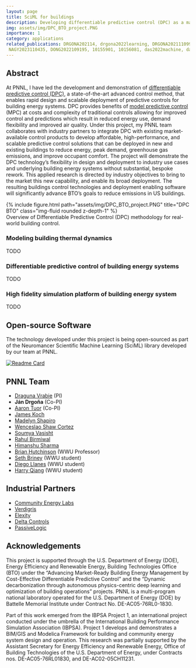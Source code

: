```yaml
---
layout: page
title: SciML for buildings
description: Developing differentiable predictive control (DPC) as a market-ready technology for energy-efficient building control.
img: assets/img/DPC_BTO_project.PNG
importance: 1
category: applications
related_publications: DRGONA202114, drgona2022learning, DRGONA2021110992, DRGONA202280, DrgonaDSCC2020, DRGONA2020190,
 NAGY2023110435, DONG2022109195, 10155901, 10156081, das2022machine, das2022machine, Blum2021, bs2021_30806
---
```



## Abstract 
At PNNL, I have led the development and demonstration of 
[differentiable predictive control (DPC)](https://www.sciencedirect.com/science/article/pii/S0959152422000981), a state-of-the-art advanced control method,
that enables rapid design and scalable deployment of predictive controls for
building energy systems. DPC provides benefits of 
[model predictive control](https://en.wikipedia.org/wiki/Model_predictive_control) 
(MPC) at costs and complexity
of traditional controls allowing for improved control and predictions which result in reduced energy use,
demand flexibility and improved air quality. 
Under this project, my PNNL team collaborates with industry partners to integrate
DPC with existing market-available control products to develop affordable, high-performance, and scalable
predictive control solutions that can be deployed in new and existing buildings to reduce energy, peak demand,
greenhouse gas emissions, and improve occupant comfort. The project will demonstrate the DPC
technology’s flexibility in design and deployment to industry use cases and underlying building energy
systems without substantial, bespoke rework. This applied research is directed by industry objectives to bring to the
market this new capability, and enable its broad deployment. The resulting buildings control technologies and
deployment enabling software will significantly advance BTO’s goals to reduce emissions in US buildings.


<div class="row">
    <div class="col-sm mt-3 mt-md-0">
        {% include figure.html path="assets/img/DPC_BTO_project.PNG" title="DPC BTO" class="img-fluid rounded z-depth-1" %}
    </div>
</div>
<div class="caption">
    Overview of Differentiable Predictive Control (DPC) methodology for real-world building control.
</div>



### Modeling building thermal dynamics

TODO

### Differentiable predictive control of building energy systems

TODO


### High fidelity simulation platform of building energy system

TODO


## Open-source Software 

The technology developed under this project is being open-sourced 
as part of the Neuromancer Scientific Machine Learning (SciML) library developed by our team at PNNL.

[![Readme Card](https://github-readme-stats.vercel.app/api/pin/?username=pnnl&repo=neuromancer)](https://github.com/pnnl/neuromancer)


## PNNL Team
- [Draguna Vrabie](https://www.pnnl.gov/people/draguna-vrabie-phd) (PI)
- **Ján Drgoňa** (Co-PI)
- [Aaron Tuor](https://www.linkedin.com/in/aarontuor/) (Co-PI)
- [James Koch](https://www.linkedin.com/in/james-koch-5285a87a/)
- [Madelyn Shapiro](https://www.linkedin.com/in/m-shapiro/)
- [Wenceslao Shaw Cortez](https://shawcortez.wordpress.com/)
- [Soumya Vasisht](https://www.linkedin.com/in/m-shapiro/)
- [Rahul Birmiwal](https://www.linkedin.com/in/rahul-birmiwal009/)
- [Himanshu Sharma](https://www.linkedin.com/in/hsharma2328/)
- [Brian Hutchinson](https://www.linkedin.com/in/brian-hutchinson-7a8b0857/) (WWU Professor)
- [Seth Briney](https://www.linkedin.com/in/sethlbriney/) (WWU student)
- [Diego Llanes](https://www.linkedin.com/in/diego-llanes-ai/) (WWU student)
- [Harry Qiang](https://www.linkedin.com/in/harry-qiang-23417151/) (WWU student)


## Industrial Partners
- [Community Energy Labs](https://communityenergylabs.com/)
- [Verdigris](https://verdigris.co/)
- [Elexity](https://www.elexity.io/)
- [Delta Controls](https://deltacontrols.com/)
- [PassiveLogic](https://passivelogic.com/)


## Acknowledgements
This project is supported through the U.S. Department of Energy (DOE),
Energy Efficiency and Renewable Energy, Building Technologies Office (BTO) under the 
“Advancing Market-Ready Building Energy Management by Cost-Effective Differentiable Predictive Control” 
and the “Dynamic decarbonization through autonomous physics-centric deep learning and optimization of building operations” projects. 
 PNNL is a multi-program national laboratory operated for the U.S. Department of Energy (DOE) 
by Battelle Memorial Institute under Contract No. DE-AC05-76RL0-1830.

Part of this work emerged from the IBPSA Project 1, an international project conducted under the umbrella 
of the International Building Performance Simulation Association (IBPSA). 
Project 1 develops and demonstrates a BIM/GIS and Modelica Framework for building and 
community energy system design and operation. This research was partially supported by 
the Assistant Secretary for Energy Efficiency and Renewable Energy, Office of Building Technologies of the U.S. 
Department of Energy, under Contracts nos. DE-AC05-76RL01830, and DE-AC02-05CH11231.

